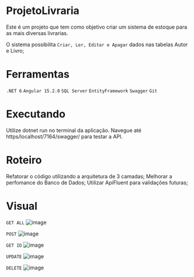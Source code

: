 # ProjetoLivraria

Este é um projeto que tem como objetivo criar um sistema de estoque para as mais diversas livrarias.

O sistema possibilita `Criar, Ler, Editar e Apagar` dados nas tabelas Autor e Livro;

# Ferramentas

`.NET 6` 
`Angular 15.2.0`
`SQL Server`
`EntityFramework`
`Swagger`
`Git`

# Executando

Utilize dotnet run no terminal da aplicação. Navegue até https/localhost/7164/swagger/ para testar a API.

# Roteiro
Refatorar o código utilizando a arquitetura de 3 camadas;
Melhorar a perfomance do Banco de Dados;
Utilizar ApiFluent para validações futuras;


# Visual

`GET ALL`
![image](https://user-images.githubusercontent.com/102103824/221445357-7dbd683f-f29f-4f89-9e0e-121c815fdb16.png)

`POST`
![image](https://user-images.githubusercontent.com/102103824/221445528-3f51ac94-f669-46c9-abdd-c260481e49c0.png)

`GET ID`
![image](https://user-images.githubusercontent.com/102103824/221445674-ff0f5328-2c35-4954-b8ad-0c00466a12b8.png)

`UPDATE`
![image](https://user-images.githubusercontent.com/102103824/221445808-997f4b9d-830c-4841-8c43-3fa4761156fb.png)

`DELETE`
![image](https://user-images.githubusercontent.com/102103824/221445865-8728b4b9-3f52-46cc-8e40-bef2a114ba02.png)





